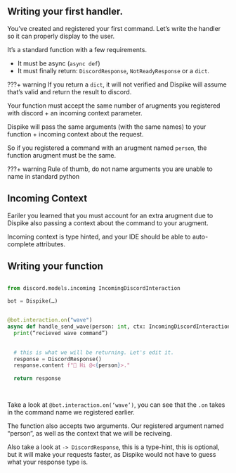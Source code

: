 ## Writing your first handler.

You’ve created and registered your first command.
Let’s write the handler so it can properly display to the user.

It’s a standard function with a few requirements.

- It must be async (``async def``)
- It must finally return: ``DiscordResponse``, ``NotReadyResponse`` or a ``dict``.

???+ warning
	If you return a ``dict``, it will not verified and Dispike will assume that’s valid and return the result to discord.


Your function must accept the same number of arugments you registered with discord + an incoming context parameter.

Dispike will pass the same arguments (with the same names) to your function + incoming context about the request.

So if you registered a command with an arugment named ``person``, the function arugment must be the same.

???+ warning
	Rule of thumb, do not name arguments you are unable to name in standard python

## Incoming Context
Eariler you learned that you must account for an extra arugment due to Dispike also passing a context about the command to your arugment.

Incoming context is type hinted, and your IDE should be able to auto-complete attributes.


## Writing your function

```python

from discord.models.incoming IncomingDiscordInteraction

bot = Dispike(…)


@bot.interaction.on("wave")
async def handle_send_wave(person: int, ctx: IncomingDiscordInteraction) -> DiscordResponse:
  print(“recieved wave command”)
  

  # this is what we will be returning. Let's edit it.
  response = DiscordResponse()
  response.content f"👋 Hi @<{person}>."
  
  return response
	



```

Take a look at ``@bot.interaction.on(‘wave’)``, you can see that the ``.on`` takes in the command name we registered earlier.

The function also accepts two arguments. Our registered argument named “person”, as well as the context that we will be reciveing.

Also take a look at ``-> DiscordResponse``, this is a type-hint,  this is optional, but it will make your requests faster, as Dispike would not have to guess what your response type is.
